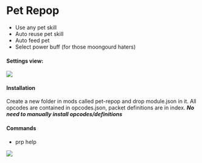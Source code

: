 # Pet Repop
* Use any pet skill
* Auto reuse pet skill
* Auto feed pet
* Select power buff (for those moongourd haters)

#### Settings view:
<img src=https://i.imgur.com/MwUnD4r.png>

#### Installation
Create a new folder in mods called pet-repop and drop module.json in it.
All opcodes are contained in opcodes.json, packet definitions are in index.
***No need to manually install opcodes/definitions***

#### Commands
* prp help
<img src=https://i.imgur.com/BInjWLR.png>